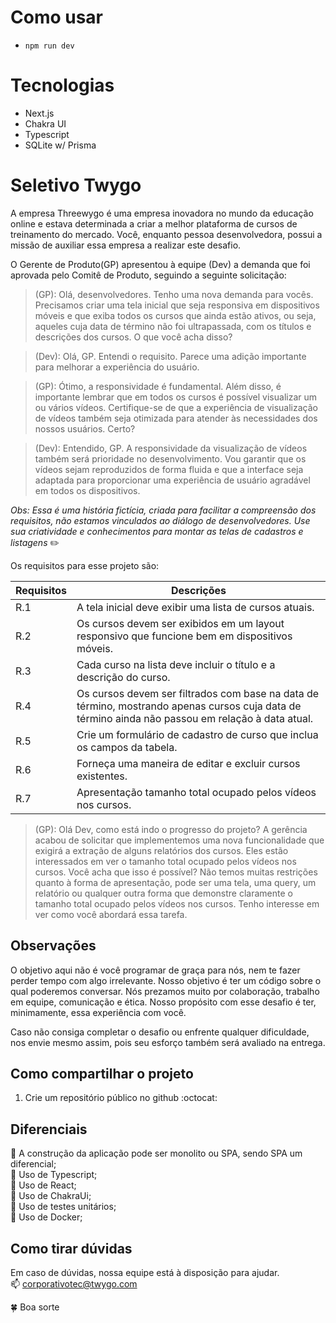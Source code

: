 # Como usar

- `npm run dev`

# Tecnologias

- Next.js
- Chakra UI
- Typescript
- SQLite w/ Prisma

# Seletivo Twygo

A empresa Threewygo é uma empresa inovadora no mundo da educação online e estava determinada a criar a melhor plataforma de cursos de treinamento do mercado. Você, enquanto pessoa desenvolvedora, possui a missão de auxiliar essa empresa a realizar este desafio.

O Gerente de Produto(GP) apresentou à equipe (Dev) a demanda que foi aprovada pelo Comitê de Produto, seguindo a seguinte solicitação:

> (GP): Olá, desenvolvedores. Tenho uma nova demanda para vocês. Precisamos criar uma tela inicial que seja responsiva em dispositivos móveis e que exiba todos os cursos que ainda estão ativos, ou seja, aqueles cuja data de término não foi ultrapassada, com os títulos e descrições dos cursos. O que você acha disso?

> (Dev): Olá, GP. Entendi o requisito. Parece uma adição importante para melhorar a experiência do usuário.

> (GP): Ótimo, a responsividade é fundamental. Além disso, é importante lembrar que em todos os cursos é possível visualizar um ou vários vídeos. Certifique-se de que a experiência de visualização de vídeos também seja otimizada para atender às necessidades dos nossos usuários. Certo?

> (Dev): Entendido, GP. A responsividade da visualização de vídeos também será prioridade no desenvolvimento. Vou garantir que os vídeos sejam reproduzidos de forma fluida e que a interface seja adaptada para proporcionar uma experiência de usuário agradável em todos os dispositivos.

_Obs: Essa é uma história fictícia, criada para facilitar a compreensão dos requisitos, não estamos vinculados ao diálogo de desenvolvedores. Use sua criatividade e conhecimentos para montar as telas de cadastros e listagens_ :pencil2:

Os requisitos para esse projeto são:

| Requisitos | Descrições                                                                                                                                        |
| ---------- | ------------------------------------------------------------------------------------------------------------------------------------------------- |
| R.1        | A tela inicial deve exibir uma lista de cursos atuais.                                                                                            |
| R.2        | Os cursos devem ser exibidos em um layout responsivo que funcione bem em dispositivos móveis.                                                     |
| R.3        | Cada curso na lista deve incluir o título e a descrição do curso.                                                                                 |
| R.4        | Os cursos devem ser filtrados com base na data de término, mostrando apenas cursos cuja data de término ainda não passou em relação à data atual. |
| R.5        | Crie um formulário de cadastro de curso que inclua os campos da tabela.                                                                           |
| R.6        | Forneça uma maneira de editar e excluir cursos existentes.                                                                                        |
| R.7        | Apresentação tamanho total ocupado pelos vídeos nos cursos.                                                                                       |

> (GP): Olá Dev, como está indo o progresso do projeto? A gerência acabou de solicitar que implementemos uma nova funcionalidade que exigirá a extração de alguns relatórios dos cursos. Eles estão interessados em ver o tamanho total ocupado pelos vídeos nos cursos. Você acha que isso é possível? Não temos muitas restrições quanto à forma de apresentação, pode ser uma tela, uma query, um relatório ou qualquer outra forma que demonstre claramente o tamanho total ocupado pelos vídeos nos cursos. Tenho interesse em ver como você abordará essa tarefa.

## Observações

O objetivo aqui não é você programar de graça para nós, nem te fazer perder tempo com algo irrelevante. Nosso objetivo é ter um código sobre o qual poderemos conversar. Nós prezamos muito por colaboração, trabalho em equipe, comunicação e ética. Nosso propósito com esse desafio é ter, minimamente, essa experiência com você.

Caso não consiga completar o desafio ou enfrente qualquer dificuldade, nos envie mesmo assim, pois seu esforço também será avaliado na entrega.

## Como compartilhar o projeto

1. Crie um repositório público no github :octocat:

## Diferenciais

📌 A construção da aplicação pode ser monolito ou SPA, sendo SPA um diferencial;  
📌 Uso de Typescript;  
📌 Uso de React;  
📌 Uso de ChakraUi;  
📌 Uso de testes unitários;  
📌 Uso de Docker;

## Como tirar dúvidas

Em caso de dúvidas, nossa equipe está à disposição para ajudar.  
:mailbox: corporativotec@twygo.com

🍀 Boa sorte
